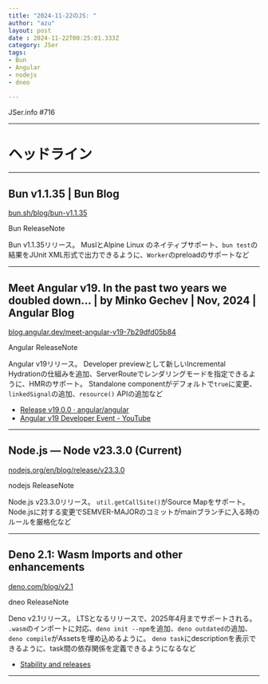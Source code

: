 ```yaml
---
title: "2024-11-22のJS: "
author: "azu"
layout: post
date : 2024-11-22T00:25:01.333Z
category: JSer
tags:
- Bun
- Angular
- nodejs
- dneo

---
```


JSer.info #716

----

<h1 class="site-genre">ヘッドライン</h1>

----

## Bun v1.1.35 | Bun Blog
[bun.sh/blog/bun-v1.1.35](https://bun.sh/blog/bun-v1.1.35 "Bun v1.1.35 | Bun Blog")
<p class="jser-tags jser-tag-icon"><span class="jser-tag">Bun</span> <span class="jser-tag">ReleaseNote</span></p>

Bun v1.1.35リリース。
MuslとAlpine Linux のネイティブサポート、`bun test`の結果をJUnit XML形式で出力できるように、`Worker`のpreloadのサポートなど


----

## Meet Angular v19. In the past two years we doubled down… | by Minko Gechev | Nov, 2024 | Angular Blog
[blog.angular.dev/meet-angular-v19-7b29dfd05b84](https://blog.angular.dev/meet-angular-v19-7b29dfd05b84 "Meet Angular v19. In the past two years we doubled down… | by Minko Gechev | Nov, 2024 | Angular Blog")
<p class="jser-tags jser-tag-icon"><span class="jser-tag">Angular</span> <span class="jser-tag">ReleaseNote</span></p>

Angular v19リリース。
Developer previewとして新しいIncremental Hydrationの仕組みを追加、ServerRouteでレンダリングモードを指定できるように、HMRのサポート。
Standalone componentがデフォルトで`true`に変更、`linkedSignal`の追加、`resource()` APIの追加など

- [Release v19.0.0 · angular/angular](https://github.com/angular/angular/releases/tag/19.0.0 "Release v19.0.0 · angular/angular")
- [Angular v19 Developer Event - YouTube](https://www.youtube.com/watch?v=JvkX2_46gUY "Angular v19 Developer Event - YouTube")

----

## Node.js — Node v23.3.0 (Current)
[nodejs.org/en/blog/release/v23.3.0](https://nodejs.org/en/blog/release/v23.3.0 "Node.js — Node v23.3.0 (Current)")
<p class="jser-tags jser-tag-icon"><span class="jser-tag">nodejs</span> <span class="jser-tag">ReleaseNote</span></p>

Node.js v23.3.0リリース。
`util.getCallSite()`がSource Mapをサポート。
Node.jsに対する変更でSEMVER-MAJORのコミットがmainブランチに入る時のルールを厳格化など


----

## Deno 2.1: Wasm Imports and other enhancements
[deno.com/blog/v2.1](https://deno.com/blog/v2.1 "Deno 2.1: Wasm Imports and other enhancements")
<p class="jser-tags jser-tag-icon"><span class="jser-tag">dneo</span> <span class="jser-tag">ReleaseNote</span></p>

Deno v2.1リリース。
LTSとなるリリースで、2025年4月までサポートされる。
`.wasm`のインポートに対応、`deno init --npm`を追加、`deno outdated`の追加、`deno compile`がAssetsを埋め込めるように。
`deno task`にdescriptionを表示できるように、task間の依存関係を定義できるようになるなど

- [Stability and releases](https://docs.deno.com/runtime/fundamentals/stability_and_releases/ "Stability and releases")

----
